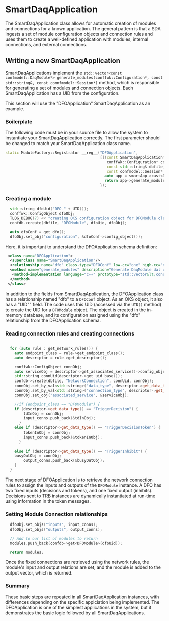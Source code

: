 # SmartDaqApplication

The SmartDaqApplication class allows for automatic creation of modules and connections for a known application. The general pattern is that a SDA ingests a set of module configuration objects and connection rules and uses them to create a well-defined application with modules, internal connections, and external connections.

## Writing a new SmartDaqApplication

SmartDaqApplications implement the `std::vector<const confmodel::DaqModule*> generate_modules(conffwk::Configuration*, const std::string&, const comnfmodel::Session*)` method, which is responsible for generating a set of modules and connection objects. Each SmartDaqApplication has a UID from the configuration.

This section will use the "DFOApplication" SmartDaqApplication as an example.

### Boilerplate

The following code must be in your source file to allow the system to instantiate your SmartDaqApplication correctly. The first parameter should be changed to match your SmartDaqApplication class name.
```C++
static ModuleFactory::Registrator __reg__("DFOApplication",
                                          [](const SmartDaqApplication* smartApp,
                                             conffwk::Configuration* confdb,
                                             const std::string& dbfile,
                                             const confmodel::Session* session) -> ModuleFactory::ReturnType {
                                            auto app = smartApp->cast<DFOApplication>();
                                            return app->generate_modules(confdb, dbfile, session);
                                          });

```

### Creating a module

```C++
  std::string dfoUid("DFO-" + UID());
  conffwk::ConfigObject dfoObj;
  TLOG_DEBUG(7) << "creating OKS configuration object for DFOModule class ";
  confdb->create(dbfile, "DFOModule", dfoUid, dfoObj);

  auto dfoConf = get_dfo();
  dfoObj.set_obj("configuration", &dfoConf->config_object());
```

Here, it is important to understand the DFOApplication schema definition:
```XML
 <class name="DFOApplication">
  <superclass name="SmartDaqApplication"/>
  <relationship name="dfo" class-type="DFOConf" low-cc="one" high-cc="one" is-composite="no" is-exclusive="no" is-dependent="no"/>
  <method name="generate_modules" description="Generate DaqModule dal objects for streams of the application on the fly">
   <method-implementation language="c++" prototype="std::vector&lt;const dunedaq::confmodel::DaqModule*&gt; generate_modules(conffwk::Configuration*, const std::string&amp;, const confmodel::Session*) const override" body=""/>
  </method>
 </class>
```
In addition to the fields from SmartDaqApplication, the DFOApplication class has a relationship named "dfo" to a `DFOConf` object. As an OKS object, it also has a "UID"" field. The code uses this UID (accessed via the `UID()` method) to create the UID for a `DFOModule` object. The object is created in the in-memory database, and its configuration assigned using the "dfo" relationship from the DFOApplication schema.

### Reading connection rules and creating connections

```C++

  for (auto rule : get_network_rules()) {
    auto endpoint_class = rule->get_endpoint_class();
    auto descriptor = rule->get_descriptor();

    conffwk::ConfigObject connObj;
    auto serviceObj = descriptor->get_associated_service()->config_object();
    std::string connUid(descriptor->get_uid_base());
    confdb->create(dbfile, "NetworkConnection", connUid, connObj);
    connObj.set_by_val<std::string>("data_type", descriptor->get_data_type());
    connObj.set_by_val<std::string>("connection_type", descriptor->get_connection_type());
    connObj.set_obj("associated_service", &serviceObj);

    //if (endpoint_class == "DFOModule") {
    if (descriptor->get_data_type() == "TriggerDecision") {
        tdInObj = connObj;
        input_conns.push_back(&tdInObj);
      } 
    else if (descriptor->get_data_type() == "TriggerDecisionToken") {
        tokenInObj = connObj;
        input_conns.push_back(&tokenInObj);
      }
    
    else if (descriptor->get_data_type() == "TriggerInhibit") {
	busyOutObj = connObj;
        output_conns.push_back(&busyOutObj);
    }
  }

```

The next stage of DFOApplication is to retrieve the network connection rules to assign the inputs and outputs of the `DFOModule` instance. A DFO has two fixed inputs (decisions and tokens), and one fixed output (inhibits). Decisions sent to TRB instances are dynamically instantiated at run-time using information in the token messages.

### Setting Module Connection relationships

```C++
  dfoObj.set_objs("inputs", input_conns);
  dfoObj.set_objs("outputs", output_conns);

  // Add to our list of modules to return
  modules.push_back(confdb->get<DFOModule>(dfoUid));

  return modules;
```

Once the fixed connections are retrieved using the network rules, the module's input and output relations are set, and the module is added to the output vector, which is returned.

### Summary

These basic steps are repeated in all SmartDaqApplication instances, with differences depending on the specific applciation being implemented. The DFOApplication is one of the simplest applications in the system, but it demonstrates the basic logic followed by all SmartDaqApplications.